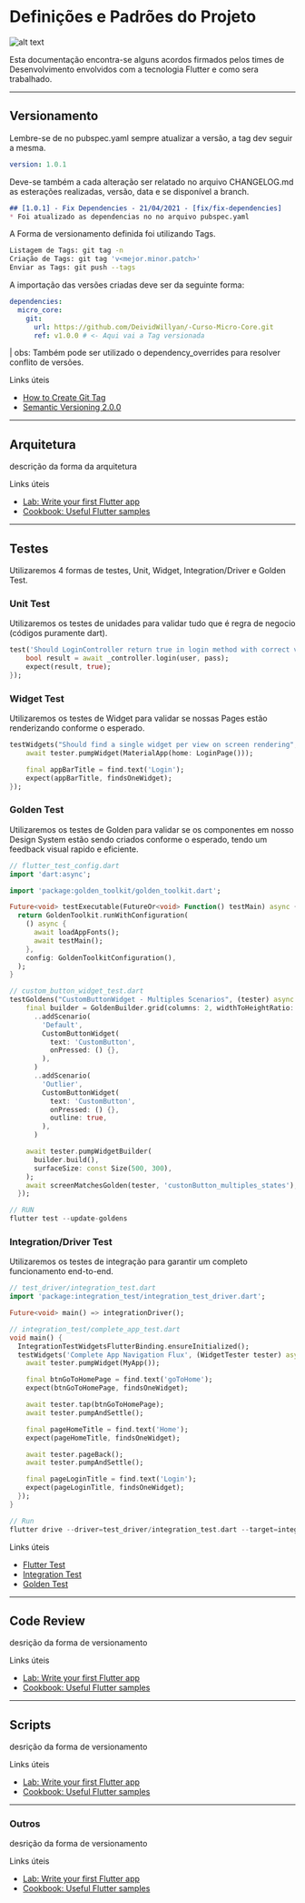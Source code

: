 # Definições e Padrões do Projeto

![alt text](architecture.png)

Esta documentação encontra-se alguns acordos firmados pelos times de Desenvolvimento envolvidos com a tecnologia Flutter e como sera trabalhado.

---
## Versionamento

Lembre-se de no pubspec.yaml sempre atualizar a versão, a tag dev seguir a mesma.
```yaml
version: 1.0.1
```
Deve-se também a cada alteração ser relatado no arquivo CHANGELOG.md as esterações realizadas, versão, data e se disponível a branch.
```md
## [1.0.1] - Fix Dependencies - 21/04/2021 - [fix/fix-dependencies]
* Foi atualizado as dependencias no no arquivo pubspec.yaml
```
A Forma de versionamento definida foi utilizando Tags.
```bash
Listagem de Tags: git tag -n
Criação de Tags: git tag 'v<mejor.minor.patch>'
Enviar as Tags: git push --tags
```
A importação das versões criadas deve ser da seguinte forma:
```yaml
dependencies:
  micro_core:
    git:
      url: https://github.com/DeividWillyan/-Curso-Micro-Core.git
      ref: v1.0.0 # <- Aqui vai a Tag versionada
```
| obs: Também pode ser utilizado o dependency_overrides para resolver conflito de versões.


Links úteis

- [How to Create Git Tag](https://devconnected.com/how-to-create-git-tags)
- [Semantic Versioning 2.0.0](https://semver.org/)

---
## Arquitetura

descrição da forma da arquitetura

Links úteis

- [Lab: Write your first Flutter app](https://flutter.dev/docs/get-started/codelab)
- [Cookbook: Useful Flutter samples](https://flutter.dev/docs/cookbook)
---
## Testes

Utilizaremos 4 formas de testes, Unit, Widget, Integration/Driver e Golden Test.

### Unit Test
Utilizaremos os testes de unidades para validar tudo que é regra de negocio (códigos puramente dart).

```dart
test('Should LoginController return true in login method with correct values', () async {
    bool result = await _controller.login(user, pass);
    expect(result, true);
});
```
### Widget Test
Utilizaremos os testes de Widget para validar se nossas Pages estão renderizando conforme o esperado.

```dart
testWidgets("Should find a single widget per view on screen rendering", (WidgetTester tester) async {
    await tester.pumpWidget(MaterialApp(home: LoginPage()));

    final appBarTitle = find.text('Login');
    expect(appBarTitle, findsOneWidget);
});
```
### Golden Test
Utilizaremos os testes de Golden para validar se os componentes em nosso Design System estão sendo criados conforme o esperado, tendo um feedback visual rapido e eficiente.

```dart
// flutter_test_config.dart
import 'dart:async';

import 'package:golden_toolkit/golden_toolkit.dart';

Future<void> testExecutable(FutureOr<void> Function() testMain) async {
  return GoldenToolkit.runWithConfiguration(
    () async {
      await loadAppFonts();
      await testMain();
    },
    config: GoldenToolkitConfiguration(),
  );
}

// custom_button_widget_test.dart
testGoldens("CustomButtonWidget - Multiples Scenarios", (tester) async {
    final builder = GoldenBuilder.grid(columns: 2, widthToHeightRatio: 1)
      ..addScenario(
        'Default',
        CustomButtonWidget(
          text: 'CustomButton',
          onPressed: () {},
        ),
      )
      ..addScenario(
        'Outlier',
        CustomButtonWidget(
          text: 'CustomButton',
          onPressed: () {},
          outline: true,
        ),
      )

    await tester.pumpWidgetBuilder(
      builder.build(),
      surfaceSize: const Size(500, 300),
    );
    await screenMatchesGolden(tester, 'custonButton_multiples_states');
  });

// RUN
flutter test --update-goldens
```
### Integration/Driver Test
Utilizaremos os testes de integração para garantir um completo funcionamento end-to-end.
```dart
// test_driver/integration_test.dart
import 'package:integration_test/integration_test_driver.dart';

Future<void> main() => integrationDriver();

// integration_test/complete_app_test.dart
void main() {
  IntegrationTestWidgetsFlutterBinding.ensureInitialized();
  testWidgets('Complete App Navigation Flux', (WidgetTester tester) async {
    await tester.pumpWidget(MyApp());

    final btnGoToHomePage = find.text('goToHome');
    expect(btnGoToHomePage, findsOneWidget);

    await tester.tap(btnGoToHomePage);
    await tester.pumpAndSettle();

    final pageHomeTitle = find.text('Home');
    expect(pageHomeTitle, findsOneWidget);

    await tester.pageBack();
    await tester.pumpAndSettle();

    final pageLoginTitle = find.text('Login');
    expect(pageLoginTitle, findsOneWidget);
  });
}

// Run
flutter drive --driver=test_driver/integration_test.dart --target=integration_test/complete_app_test.dart

```
Links úteis

- [Flutter Test](https://flutter.dev/docs/testing)
- [Integration Test](https://flutter.dev/docs/cookbook/testing/integration/introduction)
- [Golden Test](https://pub.dev/packages/golden_toolkit)
---
## Code Review
desrição da forma de versionamento

Links úteis

- [Lab: Write your first Flutter app](https://flutter.dev/docs/get-started/codelab)
- [Cookbook: Useful Flutter samples](https://flutter.dev/docs/cookbook)
---
## Scripts 
desrição da forma de versionamento

Links úteis

- [Lab: Write your first Flutter app](https://flutter.dev/docs/get-started/codelab)
- [Cookbook: Useful Flutter samples](https://flutter.dev/docs/cookbook)

---
### Outros
desrição da forma de versionamento

Links úteis

- [Lab: Write your first Flutter app](https://flutter.dev/docs/get-started/codelab)
- [Cookbook: Useful Flutter samples](https://flutter.dev/docs/cookbook)
